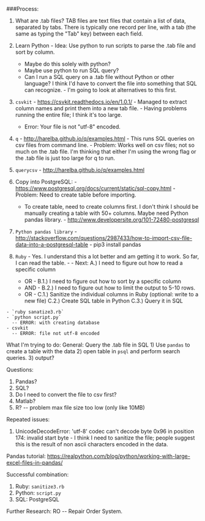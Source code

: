 ###Process:
  1. What are .tab files?
    TAB files are text files that contain a list of data, separated by tabs. There is typically one record per line, with a tab (the same as typing the "Tab" key) between each field.

  2. Learn Python
    - Idea: Use python to run scripts to parse the .tab file and sort by column.
      - Maybe do this solely with python?
      - Maybe use python to run SQL query?
      - Can I run a SQL query on a .tab file without Python or other language? I think I'd have to convert the file into something that SQL can recognize.
    - I'm going to look at alternatives to this first.

  3. `csvkit`
    - https://csvkit.readthedocs.io/en/1.0.1/
    - Managed to extract column names and print them into a new tab file.
    - Having problems running the entire file; I think it's too large.
      - Error: Your file is not "utf-8" encoded.

  4. `q`
    - http://harelba.github.io/q/examples.html
    - This runs SQL queries on csv files from command line.
    - Problem: Works well on csv files; not so much on the .tab file. I'm thinking that either I'm using the wrong flag or the .tab file is just too large for q to run.

  5. `querycsv`
    - http://harelba.github.io/q/examples.html

  6. Copy into PostgreSQL:
    - https://www.postgresql.org/docs/current/static/sql-copy.html
    - Problem: Need to create table before importing.
      - To create table, need to create columns first. I don't think I should be manually creating a table with 50+ columns. Maybe need Python pandas library.
    - http://www.developersite.org/101-72480-postgresql

  7. `Python pandas library`
    - http://stackoverflow.com/questions/2987433/how-to-import-csv-file-data-into-a-postgresql-table
    - pip3 install pandas


  8. `Ruby`
    - Yes. I understand this a lot better and am getting it to work. So far, I can read the table. -
    - Next:
      A.) I need to figure out how to read a specific column
        - OR -
      B.1.) I need to figure out how to sort by a specific column
        - AND -
      B.2.) I need to figure out how to limit the output to 5-10 rows.
        - OR -
      C.1.) Sanitize the individual columns in Ruby (optional: write to a new file)
      C.2.) Create SQL table in Python
      C.3.) Query it in SQL

    - `ruby sanatize3.rb`
    - `python script.py`
      -- ERROR: with creating database
    - csvkit
      -- ERROR: file not utf-8 encoded

What I'm trying to do:
  General: Query the .tab file in SQL
    1) Use `pandas` to create a table with the data
    2) open table in `psql` and perform search queries.
    3) output?

Questions:
  1) Pandas?
  2) SQL?
  3) Do I need to convert the file to csv first?
  4) Matlab?
  5) R?
    -- problem max file size too low (only like 10MB)


Repeated issues:
  1) UnicodeDecodeError: 'utf-8' codec can't decode byte 0x96 in position 174: invalid start byte
    - I think I need to sanitize the file; people suggest this is the result of non ascii characters encoded in the data.


Pandas tutorial:
  https://realpython.com/blog/python/working-with-large-excel-files-in-pandas/

Successful combination:
  1) Ruby: `sanitize3.rb`
  2) Python: `script.py`
  3) SQL: PostgreSQL

Further Research:
  RO -- Repair Order System.

